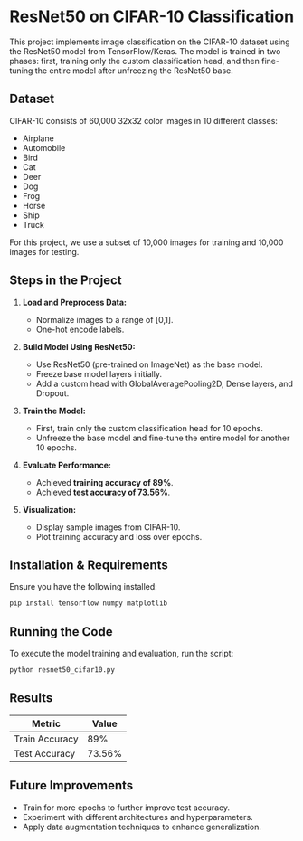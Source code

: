 # ResNet50 on CIFAR-10 Classification

This project implements image classification on the CIFAR-10 dataset using the ResNet50 model from TensorFlow/Keras. The model is trained in two phases: first, training only the custom classification head, and then fine-tuning the entire model after unfreezing the ResNet50 base.

## Dataset
CIFAR-10 consists of 60,000 32x32 color images in 10 different classes:
- Airplane
- Automobile
- Bird
- Cat
- Deer
- Dog
- Frog
- Horse
- Ship
- Truck

For this project, we use a subset of 10,000 images for training and 10,000 images for testing.

## Steps in the Project
1. **Load and Preprocess Data:**
   - Normalize images to a range of [0,1].
   - One-hot encode labels.
   
2. **Build Model Using ResNet50:**
   - Use ResNet50 (pre-trained on ImageNet) as the base model.
   - Freeze base model layers initially.
   - Add a custom head with GlobalAveragePooling2D, Dense layers, and Dropout.
   
3. **Train the Model:**
   - First, train only the custom classification head for 10 epochs.
   - Unfreeze the base model and fine-tune the entire model for another 10 epochs.

4. **Evaluate Performance:**
   - Achieved **training accuracy of 89%**.
   - Achieved **test accuracy of 73.56%**.
   
5. **Visualization:**
   - Display sample images from CIFAR-10.
   - Plot training accuracy and loss over epochs.

## Installation & Requirements
Ensure you have the following installed:
```bash
pip install tensorflow numpy matplotlib
```

## Running the Code
To execute the model training and evaluation, run the script:
```bash
python resnet50_cifar10.py
```

## Results
| Metric         | Value  |
|---------------|--------|
| Train Accuracy | 89%   |
| Test Accuracy  | 73.56% |

## Future Improvements
- Train for more epochs to further improve test accuracy.
- Experiment with different architectures and hyperparameters.
- Apply data augmentation techniques to enhance generalization.



